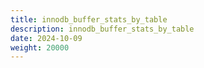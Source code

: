 ```yaml
---
title: innodb_buffer_stats_by_table
description: innodb_buffer_stats_by_table
date: 2024-10-09
weight: 20000
---
```

<style>
th, td {
  border: 1px solid rgb(190, 190, 190);
}
</style>
